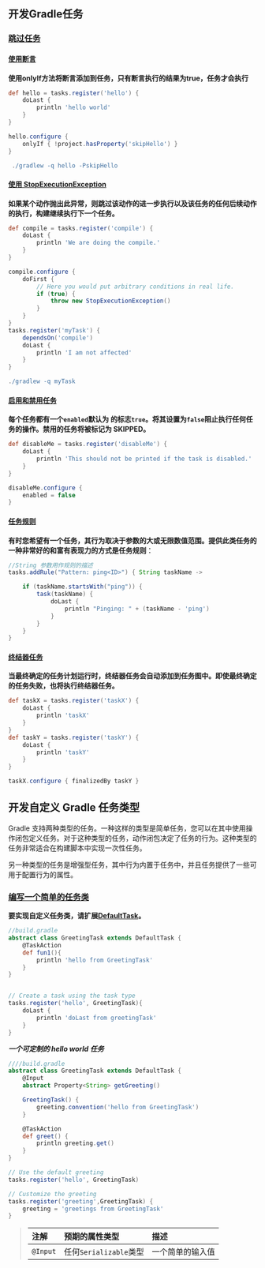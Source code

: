 ## 开发Gradle任务

### [跳过任务](https://docs.gradle.org/current/userguide/more_about_tasks.html#sec:skipping_tasks)

#### [使用断言](https://docs.gradle.org/current/userguide/more_about_tasks.html#sec:using_a_predicate)

**使用onlyIf方法将断言添加到任务，只有断言执行的结果为true，任务才会执行**

```groovy
def hello = tasks.register('hello') {
    doLast {
        println 'hello world'
    }
}

hello.configure {
    onlyIf { !project.hasProperty('skipHello') }
}
```

```groovy
 ./gradlew -q hello -PskipHello
```

#### [使用 StopExecutionException](https://docs.gradle.org/current/userguide/more_about_tasks.html#sec:using_stopexecutionexception)

**如果某个动作抛出此异常，则跳过该动作的进一步执行以及该任务的任何后续动作的执行，构建继续执行下一个任务。**

```groovy
def compile = tasks.register('compile') {
    doLast {
        println 'We are doing the compile.'
    }
}

compile.configure {
    doFirst {
        // Here you would put arbitrary conditions in real life.
        if (true) {
            throw new StopExecutionException()
        }
    }
}
tasks.register('myTask') {
    dependsOn('compile')
    doLast {
        println 'I am not affected'
    }
}
```

```groovy
./gradlew -q myTask
```

#### [启用和禁用任务](https://docs.gradle.org/current/userguide/more_about_tasks.html#sec:enabling_and_disabling_tasks)

**每个任务都有一个`enabled`默认为 的标志`true`。将其设置为`false`阻止执行任何任务的操作。禁用的任务将被标记为 SKIPPED。**

 ```groovy
 def disableMe = tasks.register('disableMe') {
     doLast {
         println 'This should not be printed if the task is disabled.'
     }
 }
 
 disableMe.configure {
     enabled = false
 }
 ```

#### [任务规则](https://docs.gradle.org/current/userguide/more_about_tasks.html#sec:task_rules)

**有时您希望有一个任务，其行为取决于参数的大或无限数值范围。提供此类任务的一种非常好的和富有表现力的方式是任务规则**：

```groovy
//String 参数用作规则的描述
tasks.addRule("Pattern: ping<ID>") { String taskName ->

    if (taskName.startsWith("ping")) {
        task(taskName) {
            doLast {
                println "Pinging: " + (taskName - 'ping')
            }
        }
    }
}
```

#### [终结器任务](https://docs.gradle.org/current/userguide/more_about_tasks.html#sec:finalizer_tasks)

**当最终确定的任务计划运行时，终结器任务会自动添加到任务图中。即使最终确定的任务失败，也将执行终结器任务。**

```groovy
def taskX = tasks.register('taskX') {
    doLast {
        println 'taskX'
    }
}
def taskY = tasks.register('taskY') {
    doLast {
        println 'taskY'
    }
}

taskX.configure { finalizedBy taskY }
```

## 开发自定义 Gradle 任务类型

Gradle 支持两种类型的任务。一种这样的类型是简单任务，您可以在其中使用操作闭包定义任务。对于这种类型的任务，动作闭包决定了任务的行为。这种类型的任务非常适合在构建脚本中实现一次性任务。

另一种类型的任务是增强型任务，其中行为内置于任务中，并且任务提供了一些可用于配置行为的属性。

### [编写一个简单的任务类](https://docs.gradle.org/current/userguide/custom_tasks.html#sec:writing_a_simple_task_class)

**要实现自定义任务类，请扩展[DefaultTask](https://docs.gradle.org/current/dsl/org.gradle.api.DefaultTask.html)。**

```groovy
//build.gradle
abstract class GreetingTask extends DefaultTask {
    @TaskAction
    def fun1(){
        println 'hello from GreetingTask'
    }
}


// Create a task using the task type
tasks.register('hello', GreetingTask){
    doLast {
        println 'doLast from greetingTask'
    }
}
```

***一个可定制的 hello world 任务***

```groovy
////build.gradle
abstract class GreetingTask extends DefaultTask {
    @Input
    abstract Property<String> getGreeting()

    GreetingTask() {
        greeting.convention('hello from GreetingTask')
    }

    @TaskAction
    def greet() {
        println greeting.get()
    }
}

// Use the default greeting
tasks.register('hello', GreetingTask)

// Customize the greeting
tasks.register('greeting',GreetingTask) {
    greeting = 'greetings from GreetingTask'
}
```

> | 注解     | 预期的属性类型         | 描述             |
> | :------- | :--------------------- | :--------------- |
> | `@Input` | 任何`Serializable`类型 | 一个简单的输入值 |

